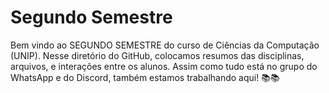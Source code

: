 # Segundo Semestre

Bem vindo ao SEGUNDO SEMESTRE do curso de Ciências da Computação (UNIP). Nesse diretório do GitHub, colocamos resumos das disciplinas, arquivos, e interações entre os alunos. Assim como tudo está no grupo do WhatsApp e do Discord, também estamos trabalhando aqui! 📚📚
